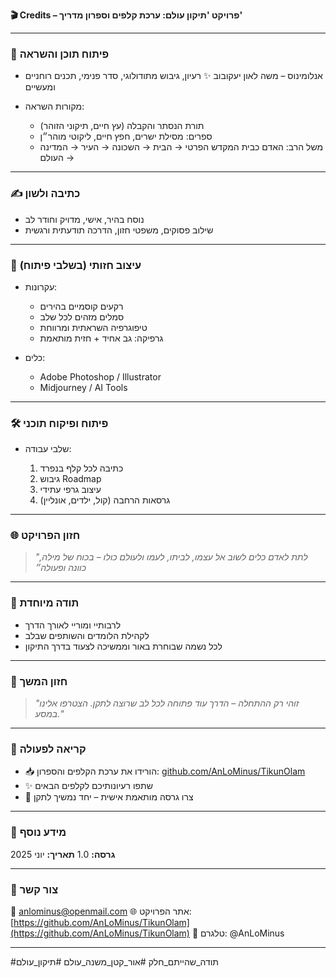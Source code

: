 **🎬 Credits – פרויקט 'תיקון עולם: ערכת קלפים וספרון מדריך'**

---

### 📖 פיתוח תוכן והשראה

* אנלומינוס – משה לאון יעקובוב ✨
  רעיון, גיבוש מתודולוגי, סדר פנימי, תכנים רוחניים ומעשיים

* מקורות השראה:

  * תורת הנסתר והקבלה (עץ חיים, תיקוני הזוהר)
  * ספרים: מסילת ישרים, חפץ חיים, ליקוטי מוהר״ן
  * משל הרב: האדם כבית המקדש הפרטי → הבית → השכונה → העיר → המדינה → העולם

---

### ✍️ כתיבה ולשון

* נוסח בהיר, אישי, מדויק וחודר לב
* שילוב פסוקים, משפטי חזון, הדרכה תודעתית ורגשית

---

### 🎨 עיצוב חזותי (בשלבי פיתוח)

* עקרונות:

  * רקעים קוסמיים בהירים
  * סמלים מזהים לכל שלב
  * טיפוגרפיה השראתית ומרווחת
  * גרפיקה: גב אחיד + חזית מותאמת

* כלים:

  * Adobe Photoshop / Illustrator
  * Midjourney / AI Tools

---

### 🛠 פיתוח ופיקוח תוכני

* שלבי עבודה:

  1. כתיבה לכל קלף בנפרד
  2. גיבוש Roadmap
  3. עיצוב גרפי עתידי
  4. גרסאות הרחבה (קול, ילדים, אונליין)

---

### 🌐 חזון הפרויקט

> *"לתת לאדם כלים לשוב אל עצמו, לביתו, לעמו ולעולם כולו – בכוח של מילה, כוונה ופעולה״*

---

### 🙏 תודה מיוחדת

* לרבותיי ומוריי לאורך הדרך
* לקהילת הלומדים והשותפים שבלב
* לכל נשמה שבוחרת באור וממשיכה לצעוד בדרך התיקון

---

### 🌟 חזון המשך

> *"זוהי רק ההתחלה – הדרך עוד פתוחה לכל לב שרוצה לתקן. הצטרפו אלינו במסע."*

---

### 🎁 קריאה לפעולה

* 📥 הורידו את ערכת הקלפים והספרון:
  [github.com/AnLoMinus/TikunOlam](https://github.com/AnLoMinus/TikunOlam)
* ✨ שתפו רעיונותיכם לקלפים הבאים
* 🌱 צרו גרסה מותאמת אישית – יחד נמשיך לתקן

---

### 📅 מידע נוסף

**גרסה:** 1.0
**תאריך:** יוני 2025

---

### 📩 צור קשר

📧 [anlominus@openmail.com](mailto:anlominus@openmail.com)
🌐 אתר הפרויקט: [https://github.com/AnLoMinus/TikunOlam](https://github.com/AnLoMinus/TikunOlam)
📱 טלגרם: @AnLoMinus

---

\#תודה\_שהייתם\_חלק
\#אור\_קטן\_משנה\_עולם
\#תיקון\_עולם
